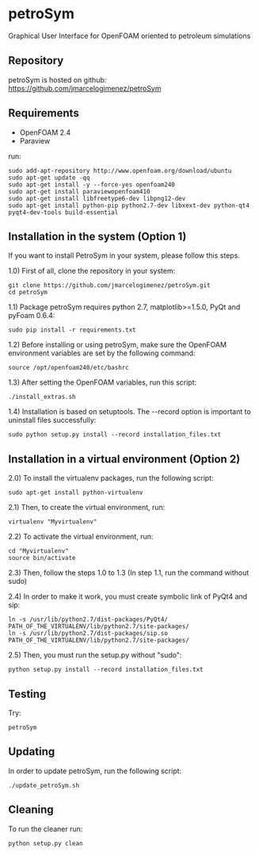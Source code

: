 # petroSym
Graphical User Interface for OpenFOAM oriented to petroleum simulations

Repository
----------

petroSym is hosted on github: https://github.com/jmarcelogimenez/petroSym

Requirements
------------

- OpenFOAM 2.4
- Paraview

run:

    sudo add-apt-repository http://www.openfoam.org/download/ubuntu
    sudo apt-get update -qq
    sudo apt-get install -y --force-yes openfoam240
    sudo apt-get install paraviewopenfoam410
    sudo apt-get install libfreetype6-dev libpng12-dev
    sudo apt-get install python-pip python2.7-dev libxext-dev python-qt4 pyqt4-dev-tools build-essential

Installation in the system (Option 1)
-------------------------------------

If you want to install PetroSym in your system, please follow this steps.

1.0) First of all, clone the repository in your system:

    git clone https://github.com/jmarcelogimenez/petroSym.git
    cd petroSym

1.1) Package petroSym requires python 2.7, matplotlib>=1.5.0, PyQt and pyFoam 0.6.4:

    sudo pip install -r requirements.txt

1.2) Before installing or using petroSym, make sure the OpenFOAM environment variables are set by the following command:

    source /opt/openfoam240/etc/bashrc

1.3) After setting the OpenFOAM variables, run this script:

    ./install_extras.sh

1.4) Installation is based on setuptools. The --record option is important to uninstall files successfully:

    sudo python setup.py install --record installation_files.txt

Installation in a virtual environment (Option 2)
------------------------------------------------

2.0) To install the virtualenv packages, run the following script:
    
    sudo apt-get install python-virtualenv

2.1) Then, to create the virtual environment, run:

    virtualenv "Myvirtualenv"

2.2) To activate the virtual environment, run:

    cd "Myvirtualenv"
    source bin/activate

2.3) Then, follow the steps 1.0 to 1.3 (In step 1.1, run the command without sudo)

2.4) In order to make it work, you must create symbolic link of PyQt4 and sip:

    ln -s /usr/lib/python2.7/dist-packages/PyQt4/ PATH_OF_THE_VIRTUALENV/lib/python2.7/site-packages/
    ln -s /usr/lib/python2.7/dist-packages/sip.so PATH_OF_THE_VIRTUALENV/lib/python2.7/site-packages/

2.5) Then, you must run the setup.py without "sudo":

    python setup.py install --record installation_files.txt

Testing
-------

Try:

    petroSym

Updating
--------

In order to update petroSym, run the following script:

    ./update_petroSym.sh

Cleaning
-------

To run the cleaner run:

    python setup.py clean
